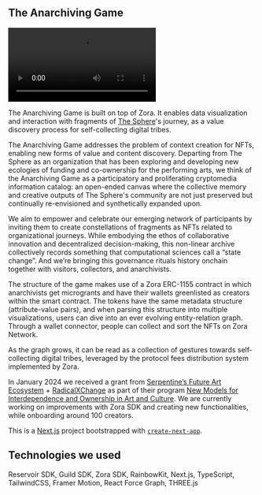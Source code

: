 ## The Anarchiving Game

<video src="https://github.com/vitorjaguat/anarchive/assets/106280545/e668a865-97b5-4034-b18a-fb331adcae8f" autoplay controls="false"></video>

The Anarchiving Game is built on top of Zora. It enables data visualization and interaction with fragments of [The Sphere](https://www.thesphere.as/)'s journey, as a value discovery process for self-collecting digital tribes.

The Anarchiving Game addresses the problem of context creation for NFTs, enabling new forms of value and content discovery. Departing from The Sphere as an organization that has been exploring and developing new ecologies of funding and co-ownership for the performing arts, we think of the Anarchiving Game as a participatory and proliferating cryptomedia information catalog: an open-ended canvas where the collective memory and creative outputs of The Sphere's community are not just preserved but continually re-envisioned and synthetically expanded upon.

We aim to empower and celebrate our emerging network of participants by inviting them to create constellations of fragments as NFTs related to organizational journeys. While embodying the ethos of collaborative innovation and decentralized decision-making, this non-linear archive collectively records something that computational sciences call a “state change”. And we’re bringing this governance rituals history onchain together with visitors, collectors, and anarchivists.

The structure of the game makes use of a Zora ERC-1155 contract in which anarchivists get microgrants and have their wallets greenlisted as creators within the smart contract. The tokens have the same metadata structure (attribute-value pairs), and when parsing this structure into multiple visualizations, users can dive into an ever evolving entity-relation graph. Through a wallet connector, people can collect and sort the NFTs on Zora Network.

As the graph grows, it can be read as a collection of gestures towards self-collecting digital tribes, leveraged by the protocol fees distribution system implemented by Zora.

In January 2024 we received a grant from [Serpentine’s Future Art Ecosystem](https://futureartecosystems.org/about/) + [RadicalXChange](https://www.radicalxchange.org/) as part of their program [New Models for Interdependence and Ownership in Art and Culture](https://proud-paprika-325.notion.site/The-winning-projects-from-our-Open-Call-for-New-Models-for-Interdependence-and-Ownership-in-Art-and--b36baccbfe094012834f52b05d87dc4b). We are currently working on improvements with Zora SDK and creating new functionalities, while onboarding around 100 creators.

This is a [Next.js](https://nextjs.org/) project bootstrapped with [`create-next-app`](https://github.com/vercel/next.js/tree/canary/packages/create-next-app).

## Technologies we used

Reservoir SDK, Guild SDK, Zora SDK, RainbowKit, Next.js, TypeScript, TailwindCSS, Framer Motion, React Force Graph, THREE.js
